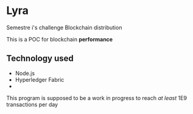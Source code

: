 # Lyra
Semestre i's challenge Blockchain distribution

<p> This is a POC for blockchain <b>performance</b> </p>
<h2> Technology used </h2>
<ul>
  <li>Node.js</li>
  <li>Hyperledger Fabric</li>
  <li></li>
</ul>

<p> This program is supposed to be a work in progress to reach <i>at least</i> 1E9 transactions per day </p>
